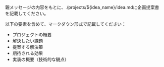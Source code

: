 親メッセージの内容をもとに、./projects/${idea_name}/idea.mdに企画提案書を記載してください。

以下の要素を含めて、マークダウン形式で記載してください：
- プロジェクトの概要
- 解決したい課題
- 提案する解決策
- 期待される効果
- 実装の概要（技術的な観点）